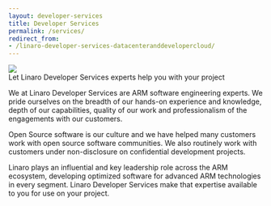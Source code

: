```yaml
---
layout: developer-services
title: Developer Services
permalink: /services/
redirect_from: 
- /linaro-developer-services-datacenteranddevelopercloud/
---
```


<div class="services-img">
  <img class="img-responsive" src="{% asset_path 'developer-services.jpg' %}"/>
  <div class="services-img-text">
    Let Linaro Developer Services experts help you with your project
  </div>
</div>

<div class="services-home-content" markdown="1">

We at Linaro Developer Services are ARM software engineering experts. We pride ourselves on the breadth of our hands-on experience and knowledge, depth of our capabilities, quality of our work and professionalism of the engagements with our customers.

Open Source software is our culture and we have helped many customers work with open source software communities. We also routinely work with customers under non-disclosure on confidential development projects.

Linaro plays an influential and key leadership role across the ARM ecosystem, developing optimized software for advanced ARM technologies in every
segment. Linaro Developer Services make that expertise available to you for use on your project.

</div>
